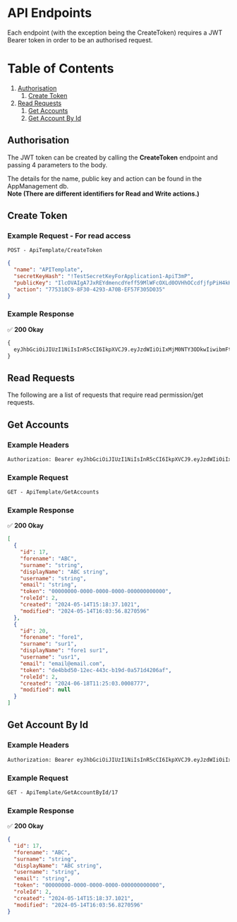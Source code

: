 # API Endpoints
Each endpoint (with the exception being the CreateToken) requires a JWT Bearer token in order to be an authorised request.

# Table of Contents
1. [Authorisation](#authorisation)
    1. [Create Token](#createtoken)
2. [Read Requests](#readrequests)
    1. [Get Accounts](#getaccounts)
    2. [Get Account By Id](#getaccountbyid)

## Authorisation
The JWT token can be created by calling the **CreateToken** endpoint and passing 4 parameters to the body.

The details for the name, public key and action can be found in the AppManagement db.\
**Note (There are different identifiers for Read and Write actions.)**

## Create Token <a name="createtoken"></a>
### Example Request - For read access
```diff
POST - ApiTemplate/CreateToken
```

```json
{
  "name": "APITemplate",
  "secretKeyHash": "!TestSecretKeyForApplication1-ApiT3mP",
  "publicKey": "IlcOVAIgA7JxREYdmencdYeff59MlWFcOXLd0OVHhOCcdfjfpPiH4kHInwyeCXLs8mABn6a48KNz7iyRbcjV0fz4zK2obggSpQhgcAYlkvVOAXt4eLB0omaqzFVVRJwZ",
  "action": "775318C9-8F30-4293-A70B-EF57F305D035"
}
```
### Example Response

✅ **200 Okay**
```diff
{
  eyJhbGciOiJIUzI1NiIsInR5cCI6IkpXVCJ9.eyJzdWIiOiIxMjM0NTY3ODkwIiwibmFtZSI6IkpvaG4gRG9lIiwiaWF0IjoxNTE2MjM5MDIyfQ.nXr32i0IbYSD7V3EKhyA1eA3_Lz28POavdBiPP0xKg8
}
```

## Read Requests <a name="readrequests"></a> 
The following are a list of requests that require read permission/get requests.

## Get Accounts <a name="getaccounts"></a>
### Example Headers
```diff
Authorization: Bearer eyJhbGciOiJIUzI1NiIsInR5cCI6IkpXVCJ9.eyJzdWIiOiIxMjM0NTY3ODkwIiwibmFtZSI6IkpvaG4gRG9lIiwiaWF0IjoxNTE2MjM5MDIyfQ.nXr32i0IbYSD7V3EKhyA1eA3_Lz28POavdBiPP0xKg8
```

### Example Request
```diff
GET - ApiTemplate/GetAccounts
```
### Example Response

✅ **200 Okay**
```json
[
  {
    "id": 17,
    "forename": "ABC",
    "surname": "string",
    "displayName": "ABC string",
    "username": "string",
    "email": "string",
    "token": "00000000-0000-0000-0000-000000000000",
    "roleId": 2,
    "created": "2024-05-14T15:18:37.1021",
    "modified": "2024-05-14T16:03:56.8270596"
  },
  {
    "id": 20,
    "forename": "fore1",
    "surname": "sur1",
    "displayName": "fore1 sur1",
    "username": "usr1",
    "email": "email@email.com",
    "token": "de4bbd50-12ec-443c-b19d-0a571d4206af",
    "roleId": 2,
    "created": "2024-06-18T11:25:03.0008777",
    "modified": null
  }
]
```


## Get Account By Id <a name="getaccountbyid"></a>
### Example Headers
```diff
Authorization: Bearer eyJhbGciOiJIUzI1NiIsInR5cCI6IkpXVCJ9.eyJzdWIiOiIxMjM0NTY3ODkwIiwibmFtZSI6IkpvaG4gRG9lIiwiaWF0IjoxNTE2MjM5MDIyfQ.nXr32i0IbYSD7V3EKhyA1eA3_Lz28POavdBiPP0xKg8
```

### Example Request
```diff
GET - ApiTemplate/GetAccountById/17
```

### Example Response

✅ **200 Okay**
```json
{
  "id": 17,
  "forename": "ABC",
  "surname": "string",
  "displayName": "ABC string",
  "username": "string",
  "email": "string",
  "token": "00000000-0000-0000-0000-000000000000",
  "roleId": 2,
  "created": "2024-05-14T15:18:37.1021",
  "modified": "2024-05-14T16:03:56.8270596"
}
```
